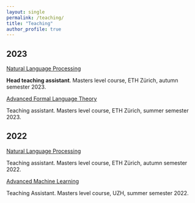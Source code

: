 ```yaml
---
layout: single
permalink: /teaching/
title: "Teaching"
author_profile: true
---
```


## 2023

[Natural Language Processing](https://rycolab.io/classes/intro-nlp-f23/)

**Head teaching assistant**. Masters level course, ETH Zürich, autumn semester 2023.

[Advanced Formal Language Theory](https://rycolab.io/classes/aflt-s23/)

Teaching assistant. Masters level course, ETH Zürich, summer semester 2023.

## 2022

[Natural Language Processing](https://rycolab.io/classes/intro-nlp-f22/)

Teaching assistant. Masters level course, ETH Zürich, autumn semester 2022.

[Advanced Machine Learning](https://studentservices.uzh.ch/uzh/anonym/vvz/?sap-language=EN&sap-ui-language=EN#/details/2021/004/E/51111470)

Teaching Assistant. Masters level course, UZH, summer semester 2022.